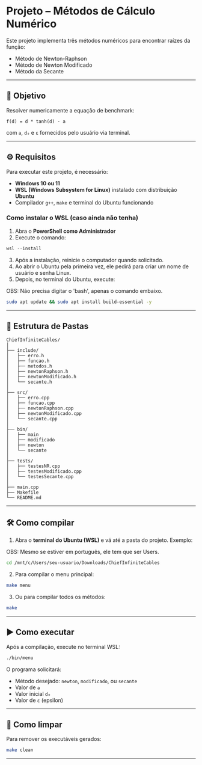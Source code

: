 # Projeto – Métodos de Cálculo Numérico

Este projeto implementa três métodos numéricos para encontrar raízes da função:

- Método de Newton-Raphson
- Método de Newton Modificado
- Método da Secante

---

## 🎯 Objetivo

Resolver numericamente a equação de benchmark:
```
f(d) = d * tanh(d) - a
```
com `a`, `d₀` e `ε` fornecidos pelo usuário via terminal.

---

## ⚙️ Requisitos

Para executar este projeto, é necessário:

- **Windows 10 ou 11**
- **WSL (Windows Subsystem for Linux)** instalado com distribuição **Ubuntu**
- Compilador `g++`, `make` e terminal do Ubuntu funcionando

### Como instalar o WSL (caso ainda não tenha)

1. Abra o **PowerShell como Administrador**
2. Execute o comando:

```powershell
wsl --install
```

3. Após a instalação, reinicie o computador quando solicitado.
4. Ao abrir o Ubuntu pela primeira vez, ele pedirá para criar um nome de usuário e senha Linux.
5. Depois, no terminal do Ubuntu, execute:

OBS: Não precisa digitar o 'bash', apenas o comando embaixo.

```bash
sudo apt update && sudo apt install build-essential -y
```

---

## 📁 Estrutura de Pastas

```
ChiefInfiniteCables/
│
├── include/
│   ├── erro.h
│   ├── funcao.h
│   ├── metodos.h
│   ├── newtonRaphson.h
│   ├── newtonModificado.h
│   └── secante.h
│
├── src/
│   ├── erro.cpp
│   ├── funcao.cpp
│   ├── newtonRaphson.cpp
│   ├── newtonModificado.cpp
│   └── secante.cpp
│
├── bin/
│   ├── main
│   ├── modificado
│   ├── newton
│   └── secante
│
├── tests/
│   ├── testesNR.cpp
│   ├── testesModificado.cpp
│   └── testesSecante.cpp
│
├── main.cpp
├── Makefile
└── README.md
```

---

## 🛠️ Como compilar

1. Abra o **terminal do Ubuntu (WSL)** e vá até a pasta do projeto. Exemplo:

OBS: Mesmo se estiver em português, ele tem que ser Users.

```bash
cd /mnt/c/Users/seu-usuario/Downloads/ChiefInfiniteCables
```

2. Para compilar o menu principal:

```bash
make menu
```

3. Ou para compilar todos os métodos:

```bash
make
```

---

## ▶️ Como executar

Após a compilação, execute no terminal WSL:

```bash
./bin/menu
```

O programa solicitará:

- Método desejado: `newton`, `modificado`, ou `secante`
- Valor de `a`
- Valor inicial `d₀`
- Valor de `ε` (epsilon)


---

## 🔄 Como limpar

Para remover os executáveis gerados:

```bash
make clean
```

---
